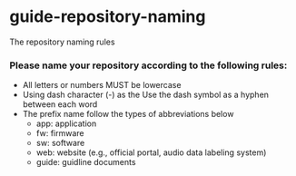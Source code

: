 # guide-repository-naming
The repository naming rules

### Please name your repository according to the following rules:

- All letters or numbers MUST be lowercase
- Using dash character (-) as the Use the dash symbol as a hyphen between each word
- The prefix name follow the types of abbreviations below
	- app: application
	- fw: firmware
	- sw: software
	- web: website (e.g., official portal, audio data labeling system)
	- guide: guidline documents